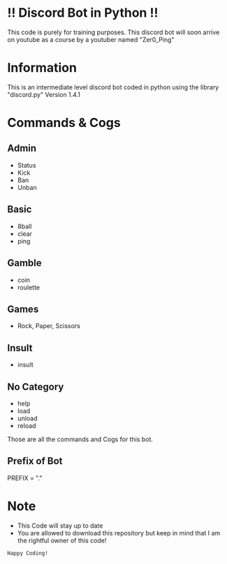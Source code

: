 # :bangbang: Discord Bot in Python :bangbang:

This code is purely for training purposes. This discord bot will soon arrive on youtube as a course by a youtuber named "Zer0_Ping"

# Information
This is an intermediate level discord bot coded in python using the library "discord.py" Version 1.4.1

# Commands & Cogs

## Admin

- Status
- Kick
- Ban
- Unban

## Basic

- 8ball
- clear
- ping

## Gamble

- coin
- roulette

## Games

- Rock, Paper, Scissors

## Insult

- insult

## No Category

- help
- load 
- unload
- reload

Those are all the commands and Cogs for this bot.

## Prefix of Bot
PREFIX = "."

# Note

- This Code will stay up to date
- You are allowed to download this repository but keep in mind that I am the rightful owner of this code!

```
Happy Coding!
```
